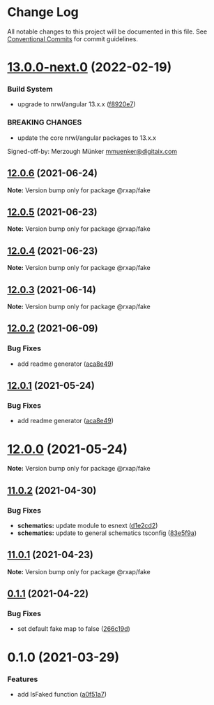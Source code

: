 # Change Log

All notable changes to this project will be documented in this file.
See [Conventional Commits](https://conventionalcommits.org) for commit guidelines.

# [13.0.0-next.0](https://gitlab.com/rxap/packages/compare/@rxap/fake@12.0.6...@rxap/fake@13.0.0-next.0) (2022-02-19)


### Build System

* upgrade to nrwl/angular 13.x.x ([f8920e7](https://gitlab.com/rxap/packages/commit/f8920e7dde7bd2d4b4efac2b7097543d51482f81))


### BREAKING CHANGES

* update the core nrwl/angular packages to 13.x.x

Signed-off-by: Merzough Münker <mmuenker@digitaix.com>





## [12.0.6](https://gitlab.com/rxap/packages/compare/@rxap/fake@12.0.5...@rxap/fake@12.0.6) (2021-06-24)

**Note:** Version bump only for package @rxap/fake





## [12.0.5](https://gitlab.com/rxap/packages/compare/@rxap/fake@12.0.4...@rxap/fake@12.0.5) (2021-06-23)

**Note:** Version bump only for package @rxap/fake





## [12.0.4](https://gitlab.com/rxap/packages/compare/@rxap/fake@12.0.3...@rxap/fake@12.0.4) (2021-06-23)

**Note:** Version bump only for package @rxap/fake





## [12.0.3](https://gitlab.com/rxap/packages/compare/@rxap/fake@12.0.2...@rxap/fake@12.0.3) (2021-06-14)

**Note:** Version bump only for package @rxap/fake





## [12.0.2](https://gitlab.com/rxap/packages/compare/@rxap/fake@11.0.3...@rxap/fake@12.0.2) (2021-06-09)


### Bug Fixes

* add readme generator ([aca8e49](https://gitlab.com/rxap/packages/commit/aca8e495f06d81edf14e56fdd1e6a3c2d7de4c50))





## [12.0.1](https://gitlab.com/rxap/packages/compare/@rxap/fake@12.0.0...@rxap/fake@12.0.1) (2021-05-24)


### Bug Fixes

* add readme generator ([aca8e49](https://gitlab.com/rxap/packages/commit/aca8e495f06d81edf14e56fdd1e6a3c2d7de4c50))





# [12.0.0](https://gitlab.com/rxap/packages/compare/@rxap/fake@11.0.2...@rxap/fake@12.0.0) (2021-05-24)

**Note:** Version bump only for package @rxap/fake





## [11.0.2](https://gitlab.com/rxap/packages/compare/@rxap/fake@11.0.1...@rxap/fake@11.0.2) (2021-04-30)


### Bug Fixes

* **schematics:** update module to esnext ([d1e2cd2](https://gitlab.com/rxap/packages/commit/d1e2cd252f3866471935131187b3acaefe2cca82))
* **schematics:** update to general schematics tsconfig ([83e5f9a](https://gitlab.com/rxap/packages/commit/83e5f9a0cf1810686a503425d87a5e4ae30b8c84))





## [11.0.1](https://gitlab.com/rxap/packages/compare/@rxap/fake@0.1.1...@rxap/fake@11.0.1) (2021-04-23)

**Note:** Version bump only for package @rxap/fake





## [0.1.1](https://gitlab.com/rxap/packages/compare/@rxap/fake@0.1.0...@rxap/fake@0.1.1) (2021-04-22)


### Bug Fixes

* set default fake map to false ([266c19d](https://gitlab.com/rxap/packages/commit/266c19dd4a6331344224bd9b577160a8ea0dab62))





# 0.1.0 (2021-03-29)


### Features

* add IsFaked function ([a0f51a7](https://gitlab.com/rxap/packages/commit/a0f51a72ca264148ae4ef4e9af9730927a368bf4))
